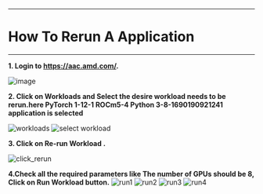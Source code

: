 ***

# How To Rerun A Application

***

 **1. Login to https://aac.amd.com/.**
    
   ![image](https://github.com/amddcgpuce/AMDAcceleratorCloudGuides/assets/137475062/d62dc96e-e37a-42b3-9b0e-72445014a621)

 **2. Click on Workloads and Select the desire workload needs to be rerun.here PyTorch 1-12-1 ROCm5-4 Python 3-8-1690190921241 application is selected**
 
   ![workloads](https://github.com/gurumohan123/AMDAcceleratorCloudGuides/assets/137781570/86c8bf16-24b4-49b5-b053-b6cb87cf58e8)
   ![select workload](https://github.com/gurumohan123/AMDAcceleratorCloudGuides/assets/137781570/0ac283ad-2aae-40d1-af2c-fa5f867d1c31)

**3. Click on Re-run Workload .**

![click_rerun](https://github.com/gurumohan123/AMDAcceleratorCloudGuides/assets/137781570/f438a52e-05ac-43d8-ab29-54d33024af35)

**4.Check all the required parameters like The number of GPUs should be 8, Click on Run Workload button.**
![run1](https://github.com/gurumohan123/AMDAcceleratorCloudGuides/assets/137781570/ff1ab03d-ec8b-480e-977e-e48d24d467e6)
![run2](https://github.com/gurumohan123/AMDAcceleratorCloudGuides/assets/137781570/b32925d3-616c-46ab-968b-a04f71bee3c4)
![run3](https://github.com/gurumohan123/AMDAcceleratorCloudGuides/assets/137781570/6600ff7e-55c0-4709-a60e-b903695a0d53)
![run4](https://github.com/gurumohan123/AMDAcceleratorCloudGuides/assets/137781570/c73b6da3-7bf9-4636-888a-6009ce9474c2)










